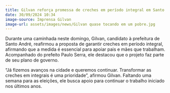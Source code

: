 ```yaml
---
title: Gilvan reforça promessa de creches em período integral em Santo André
date: 30/09/2024 10:34
image-source: Imprensa Gilvan
image-url: assets/images/news/Gilvan quase tocando em um pobre.jpg
---
```


Durante uma caminhada neste domingo, Gilvan, candidato à prefeitura de Santo André, reafirmou a proposta de garantir creches em período integral, afirmando que a medida é essencial para apoiar pais e mães que trabalham. Acompanhado do prefeito Paulo Serra, ele destacou que o projeto faz parte de seu plano de governo.

“Já fizemos avanços na cidade e queremos continuar. Transformar as creches em integrais é uma prioridade”, afirmou Gilvan. Faltando uma semana para as eleições, ele busca apoio para continuar o trabalho iniciado nos últimos anos.
